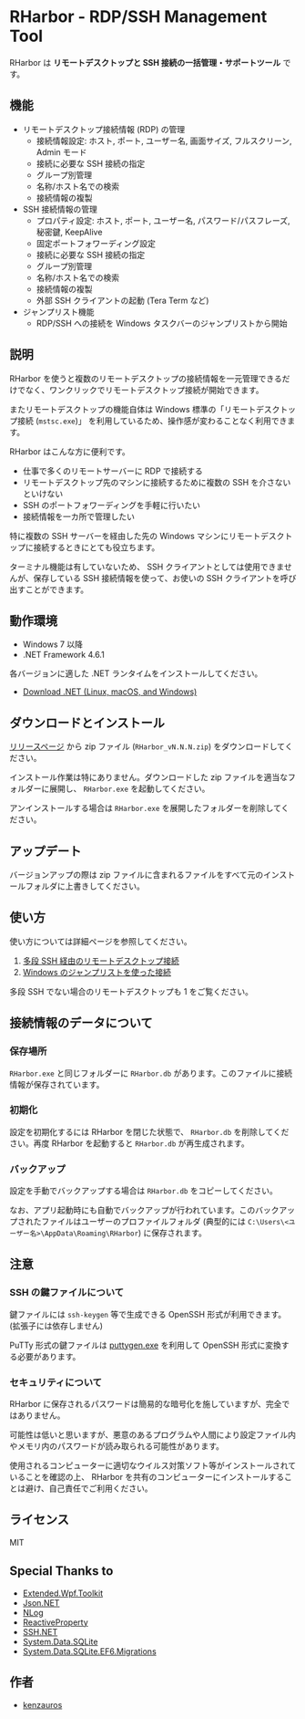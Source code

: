 RHarbor - RDP/SSH Management Tool
=====

RHarbor は **リモートデスクトップと SSH 接続の一括管理・サポートツール** です。

## 機能

- リモートデスクトップ接続情報 (RDP) の管理
    - 接続情報設定: ホスト, ポート, ユーザー名, 画面サイズ, フルスクリーン,  Admin モード
    - 接続に必要な SSH 接続の指定
    - グループ別管理
    - 名称/ホスト名での検索
    - 接続情報の複製
- SSH 接続情報の管理
    - プロパティ設定: ホスト, ポート, ユーザー名, パスワード/パスフレーズ, 秘密鍵, KeepAlive
    - 固定ポートフォワーディング設定
    - 接続に必要な SSH 接続の指定
    - グループ別管理
    - 名称/ホスト名での検索
    - 接続情報の複製
    - 外部 SSH クライアントの起動 (Tera Term など)
- ジャンプリスト機能
    - RDP/SSH への接続を Windows タスクバーのジャンプリストから開始

## 説明

RHarbor を使うと複数のリモートデスクトップの接続情報を一元管理できるだけでなく、ワンクリックでリモートデスクトップ接続が開始できます。

またリモートデスクトップの機能自体は Windows 標準の「リモートデスクトップ接続 (`mstsc.exe`)」 を利用しているため、操作感が変わることなく利用できます。

RHarbor はこんな方に便利です。

- 仕事で多くのリモートサーバーに RDP で接続する
- リモートデスクトップ先のマシンに接続するために複数の SSH を介さないといけない
- SSH のポートフォワーディングを手軽に行いたい
- 接続情報を一カ所で管理したい

特に複数の SSH サーバーを経由した先の Windows マシンにリモートデスクトップに接続するときにとても役立ちます。

ターミナル機能は有していないため、 SSH クライアントとしては使用できませんが、保存している SSH 接続情報を使って、お使いの SSH クライアントを呼び出すことができます。

## 動作環境

- Windows 7 以降
- .NET Framework 4.6.1

各バージョンに適した .NET ランタイムをインストールしてください。

- [Download .NET (Linux, macOS, and Windows)](https://dotnet.microsoft.com/download)

## ダウンロードとインストール

[リリースページ](https://github.com/kenzauros/rharbor/releases) から zip ファイル (`RHarbor_vN.N.N.zip`) をダウンロードしてください。

インストール作業は特にありません。ダウンロードした zip ファイルを適当なフォルダーに展開し、 `RHarbor.exe` を起動してください。

アンインストールする場合は `RHarbor.exe` を展開したフォルダーを削除してください。

## アップデート

バージョンアップの際は zip ファイルに含まれるファイルをすべて元のインストールフォルダに上書きしてください。

## 使い方

使い方については詳細ページを参照してください。

1. [多段 SSH 経由のリモートデスクトップ接続](https://kenzauros.github.io/rharbor/rdp-with-multi-hop-ssh.ja.html)
1. [Windows のジャンプリストを使った接続](https://kenzauros.github.io/rharbor/jump-list.ja.html)

多段 SSH でない場合のリモートデスクトップも 1 をご覧ください。

## 接続情報のデータについて

### 保存場所

`RHarbor.exe` と同じフォルダーに `RHarbor.db` があります。このファイルに接続情報が保存されています。

### 初期化

設定を初期化するには RHarbor を閉じた状態で、 `RHarbor.db` を削除してください。再度 RHarbor を起動すると `RHarbor.db` が再生成されます。

### バックアップ

設定を手動でバックアップする場合は `RHarbor.db` をコピーしてください。

なお、アプリ起動時にも自動でバックアップが行われています。このバックアップされたファイルはユーザーのプロファイルフォルダ (典型的には `C:\Users\<ユーザー名>\AppData\Roaming\RHarbor`) に保存されます。

## 注意

### SSH の鍵ファイルについて

鍵ファイルには `ssh-keygen` 等で生成できる OpenSSH 形式が利用できます。 (拡張子には依存しません)

PuTTy 形式の鍵ファイルは [puttygen.exe](https://www.chiark.greenend.org.uk/~sgtatham/putty/latest.html) を利用して OpenSSH 形式に変換する必要があります。

### セキュリティについて

RHarbor に保存されるパスワードは簡易的な暗号化を施していますが、完全ではありません。

可能性は低いと思いますが、悪意のあるプログラムや人間により設定ファイル内やメモリ内のパスワードが読み取られる可能性があります。

使用されるコンピューターに適切なウイルス対策ソフト等がインストールされていることを確認の上、 RHarbor を共有のコンピューターにインストールすることは避け、自己責任でご利用ください。

## ライセンス

MIT

## Special Thanks to

- [Extended.Wpf.Toolkit](https://github.com/xceedsoftware/wpftoolkit)
- [Json.NET](https://www.newtonsoft.com/json)
- [NLog](https://nlog-project.org/)
- [ReactiveProperty](https://github.com/runceel/ReactiveProperty)
- [SSH.NET](https://github.com/sshnet/SSH.NET/)
- [System.Data.SQLite](https://system.data.sqlite.org/index.html/doc/trunk/www/index.wiki)
- [System.Data.SQLite.EF6.Migrations](https://github.com/bubibubi/db2ef6migrations)

## 作者

- [kenzauros](https://github.com/kenzauros)
